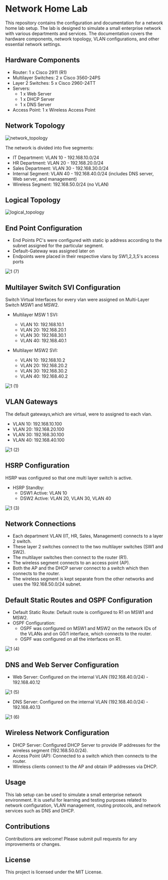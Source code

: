 # Network Home Lab

This repository contains the configuration and documentation for a network home lab setup. The lab is designed to simulate a small enterprise network with various departments and services. The documentation covers the hardware components, network topology, VLAN configurations, and other essential network settings.

## Hardware Components

- Router: 1 x Cisco 2911 (R1)
- Multilayer Switches: 2 x Cisco 3560-24PS
- Layer 2 Switches: 5 x Cisco 2960-24TT
- Servers:
  - 1 x Web Server
  - 1 x DHCP Server
  - 1 x DNS Server
- Access Point: 1 x Wireless Access Point

## Network Topology

![network_topology](https://github.com/iamabdullahifti/network_home_lab/assets/129957445/c80760e1-641a-4624-a9f6-cc06f0544983)

The network is divided into five segments:

- IT Department: VLAN 10 - 192.168.10.0/24
- HR Department: VLAN 20 - 192.168.20.0/24
- Sales Department: VLAN 30 - 192.168.30.0/24
- Internal Segment: VLAN 40 - 192.168.40.0/24 (includes DNS server, Web server, and management)
- Wireless Segment: 192.168.50.0/24 (no VLAN)
  
## Logical Topology

![logical_topology](https://github.com/iamabdullahifti/network_home_lab/assets/129957445/7202c9bf-a6d9-4796-b7b2-32b72b5f4f9d)

## End Point Configuration
- End Points PC's were configured with static ip address according to the subnet assigned for the particular segment.
- Default-Gateway was assigned later on
- Endpoints were placed in their respective vlans by SW1,2,3,5's access ports

![1 (7)](https://github.com/iamabdullahifti/network_home_lab/assets/129957445/7ec321e3-de39-4147-ba78-b6c14e41fff6)


## Multilayer Switch SVI Configuration
Switch Virtual Interfaces for every vlan were assigned on Multi-Layer Switch MSW1 and MSW2. 

- Multilayer MSW 1 SVI:
  - VLAN 10: 192.168.10.1
  - VLAN 20: 192.168.20.1
  - VLAN 30: 192.168.30.1
  - VLAN 40: 192.168.40.1

- Multilayer MSW2 SVI:
  - VLAN 10: 192.168.10.2
  - VLAN 20: 192.168.20.2
  - VLAN 30: 192.168.30.2
  - VLAN 40: 192.168.40.2

![1 (1)](https://github.com/iamabdullahifti/network_home_lab/assets/129957445/85516856-f51c-4e4e-812d-8810b6748189)


## VLAN Gateways
The default gateways,which are virtual, were to assigned to each vlan.

- VLAN 10: 192.168.10.100
- VLAN 20: 192.168.20.100
- VLAN 30: 192.168.30.100
- VLAN 40: 192.168.40.100

![1 (2)](https://github.com/iamabdullahifti/network_home_lab/assets/129957445/2a9a4261-caf0-483d-b212-1c4ed0f973b9)


## HSRP Configuration
HSRP was configured so that one multi layer switch is active. 
- HSRP Standby:
  - DSW1 Active: VLAN 10
  - DSW2 Active: VLAN 20, VLAN 30, VLAN 40


![1 (3)](https://github.com/iamabdullahifti/network_home_lab/assets/129957445/f10ccb9d-85fa-4a14-b249-3bda001044bd)


## Network Connections

- Each department VLAN (IT, HR, Sales, Management) connects to a layer 2 switch.
- These layer 2 switches connect to the two multilayer switches (SW1 and SW2).
- The multilayer switches then connect to the router (R1).
- The wireless segment connects to an access point (AP).
- Both the AP and the DHCP server connect to a switch which then connects to the router.
- The wireless segment is kept separate from the other networks and uses the 192.168.50.0/24 subnet.

## Default Static Routes and OSPF Configuration

- Default Static Route: Default route is configured to R1 on MSW1 and MSW2.
- OSPF Configuration:
  - OSPF was configured on MSW1 and MSW2 on the network IDs of the VLANs and on G0/1 interface, which connects to the router.
  - OSPF was configured on all the interfaces on R1.

![1 (4)](https://github.com/iamabdullahifti/network_home_lab/assets/129957445/2113db5c-befd-4c66-8749-269b3196bc92)

## DNS and Web Server Configuration

- Web Server: Configured on the internal VLAN (192.168.40.0/24) - 192.168.40.12


![1 (5)](https://github.com/iamabdullahifti/network_home_lab/assets/129957445/83e64ed7-6010-4ad9-954a-b43d365260b5)


- DNS Server: Configured on the internal VLAN (192.168.40.0/24) - 192.168.40.13

  
![1 (6)](https://github.com/iamabdullahifti/network_home_lab/assets/129957445/6bd2b82e-5ed6-44de-8902-7a50b1f8d8dd)



## Wireless Network Configuration

- DHCP Server: Configured DHCP Server to provide IP addresses for the wireless segment (192.168.50.0/24).
- Access Point (AP): Connected to a switch which then connects to the router.
- Wireless clients connect to the AP and obtain IP addresses via DHCP.

## Usage

This lab setup can be used to simulate a small enterprise network environment. It is useful for learning and testing purposes related to network configuration, VLAN management, routing protocols, and network services such as DNS and DHCP.

## Contributions

Contributions are welcome! Please submit pull requests for any improvements or changes.

## License

This project is licensed under the MIT License.
